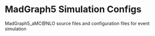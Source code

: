 # MadGraph5 Simulation Configs

MadGraph5_aMC@NLO source files and configuration files for event simulation
